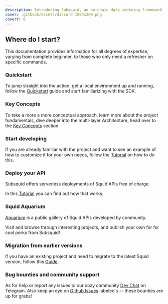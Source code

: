 ```yaml
---
description: Introducing Subsquid, an on-chain data indexing framework and a platform for serverless Web3 APIs.
cover: .gitbook/assets/discord-1584x200.png
coverY: 0
---
```


## Where do I start?

This documentation provides information for all degrees of expertise, varying from complete beginner, to those who only need a refresher on specific commands.

### Quickstart

To jump straight into the action, get a local environment up and running, follow the [Quickstart](quickstart.md) guide and start familiarizing with the SDK.

### Key Concepts

To take a more a more conceptual approach, learn more about the project fundamentals, dive deeper into the multi-layer Architecture, head over to the [Key Concepts](./#undefined) section.

### Start developing

If you are already familiar with the project and want to see an example of how to customize it for your own needs, follow the [Tutorial](tutorial/create-a-simple-squid.md) on how to do this.

### Deploy your API

Subsquid offers serverless deployments of Squid APIs free of charge.

In this [Tutorial](tutorial/deploy-your-squid.md) you can find out how that works.

### Squid Aquarium

[Aquarium](https://app.subsquid.io/aquarium) is a public gallery of Squid APIs developed by community. 

Visit and browse through interesting projects, and publish your own for for cool perks from Subsquid!

### Migration from earlier versions

If you have an existing project and need to migrate to the latest Squid version, follow this [Guide](recipes/migrate-to-v5.md).


### Bug bounties and community support

As for help or report any issues to our cozy community [Dev Chat](https://t.me/HydraDevs) on Telegram. Also keep an eye on [Github Issues](https://github.com/subsquid/squid/issues) labeled `$` -- these bounties are up for grabs!